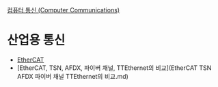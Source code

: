 [컴퓨터 통신 (Computer Communications)](../index.md)
# 산업용 통신
- [EtherCAT](EtherCAT.md)
- [EtherCAT, TSN, AFDX, 파이버 채널, TTEthernet의 비교](EtherCAT TSN AFDX 파이버 채널 TTEthernet의 비교.md)
